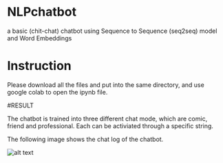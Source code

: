 # NLPchatbot
a basic (chit-chat) chatbot using Sequence to Sequence (seq2seq) model and Word Embeddings


# Instruction

Please download all the files and put into the same directory, and use google colab to open the ipynb file. 


#RESULT

The chatbot is trained into three different chat mode, which are comic, friend and professional. Each can be activiated through a specific string.

The following image shows the chat log of the chatbot.

![alt text](https://imgur.com/vzPkleR)
